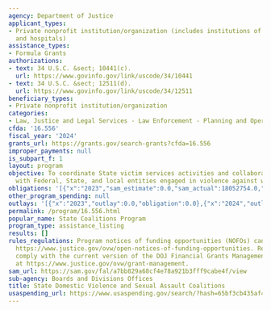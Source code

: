 ```yaml
---
agency: Department of Justice
applicant_types:
- Private nonprofit institution/organization (includes institutions of higher education
  and hospitals)
assistance_types:
- Formula Grants
authorizations:
- text: 34 U.S.C. &sect; 10441(c).
  url: https://www.govinfo.gov/link/uscode/34/10441
- text: 34 U.S.C. &sect; 12511(d).
  url: https://www.govinfo.gov/link/uscode/34/12511
beneficiary_types:
- Private nonprofit institution/organization
categories:
- Law, Justice and Legal Services - Law Enforcement - Planning and Operations
cfda: '16.556'
fiscal_year: '2024'
grants_url: https://grants.gov/search-grants?cfda=16.556
improper_payments: null
is_subpart_f: 1
layout: program
objective: To coordinate State victim services activities and collaborate and coordinate
  with Federal, State, and local entities engaged in violence against women activities.
obligations: '[{"x":"2023","sam_estimate":0.0,"sam_actual":18052754.0,"usa_spending_actual":15420869.5},{"x":"2024","sam_estimate":0.0,"sam_actual":19946500.0,"usa_spending_actual":19800215.61},{"x":"2025","sam_estimate":0.0,"sam_actual":19946500.0,"usa_spending_actual":-22430.06}]'
other_program_spending: null
outlays: '[{"x":"2023","outlay":0.0,"obligation":0.0},{"x":"2024","outlay":5004196.44,"obligation":19946500.0},{"x":"2025","outlay":0.0,"obligation":0.0}]'
permalink: /program/16.556.html
popular_name: State Coalitions Program
program_type: assistance_listing
results: []
rules_regulations: Program notices of funding opportunities (NOFOs) can be found at
  https://www.justice.gov/ovw/open-notices-of-funding-opportunities. Recipients must
  comply with the current version of the DOJ Financial Grants Management Guide found
  at https://www.justice.gov/ovw/grant-management.
sam_url: https://sam.gov/fal/a7bb829a68cf4e78a921b3fff9cabe4f/view
sub-agency: Boards and Divisions Offices
title: State Domestic Violence and Sexual Assault Coalitions
usaspending_url: https://www.usaspending.gov/search/?hash=65bf3cb435af45fb473fe337ef4f9823
---
```

